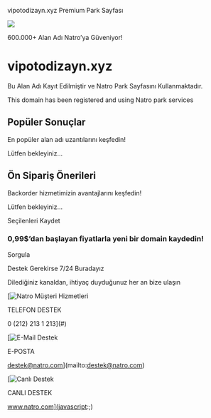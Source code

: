 

vipotodizayn.xyz Premium Park Sayfası



![](/images/global/natro-white-logo.png)

600.000+ Alan Adı Natro’ya Güveniyor!

vipotodizayn.xyz
================

Bu Alan Adı Kayıt Edilmiştir ve Natro Park Sayfasını Kullanmaktadır.

This domain has been registered and using Natro park services

Popüler Sonuçlar
----------------

En popüler alan adı uzantılarını keşfedin!

Lütfen bekleyiniz...

Ön Sipariş Önerileri
--------------------

 Backorder hizmetimizin avantajlarını keşfedin!

Lütfen bekleyiniz...

Seçilenleri Kaydet

### 0,99$’dan başlayan fiyatlarla yeni bir domain kaydedin!

Sorgula

Destek Gerekirse 7/24 Buradayız

Dilediğiniz kanaldan, ihtiyaç duyduğunuz her an bize ulaşın

[![Natro Müşteri Hizmetleri](https://cdn.natrocdn.com/Resourcefiles/v1/images/default/icon-customer_services.png)

TELEFON DESTEK

0 (212) 213 1 213](#)

[![E-Mail Destek](https://cdn.natrocdn.com/Resourcefiles/v1/images/default/icon-email.png)

E-POSTA

destek@natro.com](mailto:destek@natro.com)

[![Canlı Destek](https://cdn.natrocdn.com/Resourcefiles/v1/images/default/icon-live_support.png)

CANLI DESTEK

www.natro.com](javascript:;)
